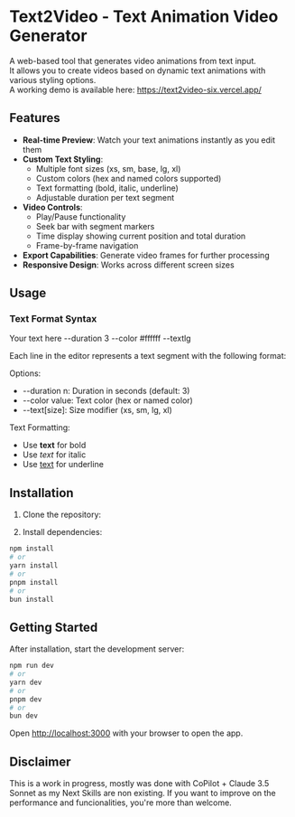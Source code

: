 # Text2Video - Text Animation Video Generator

A web-based tool that generates video animations from text input.<br>It allows you to create videos based on dynamic text animations with various styling options.
<br>A working demo is available here: https://text2video-six.vercel.app/

## Features

- **Real-time Preview**: Watch your text animations instantly as you edit them
- **Custom Text Styling**:
  - Multiple font sizes (xs, sm, base, lg, xl)
  - Custom colors (hex and named colors supported)
  - Text formatting (bold, italic, underline)
  - Adjustable duration per text segment
- **Video Controls**:
  - Play/Pause functionality
  - Seek bar with segment markers
  - Time display showing current position and total duration
  - Frame-by-frame navigation
- **Export Capabilities**: Generate video frames for further processing
- **Responsive Design**: Works across different screen sizes

## Usage

### Text Format Syntax

Your text here --duration 3 --color #ffffff --textlg

Each line in the editor represents a text segment with the following format:

Options:
- --duration n: Duration in seconds (default: 3)
- --color value: Text color (hex or named color)
- --text[size]: Size modifier (xs, sm, lg, xl)

Text Formatting:
- Use <b>text</b> for bold
- Use <i>text</i> for italic
- Use <u>text</u> for underline

## Installation

1. Clone the repository:

2. Install dependencies:
```bash
npm install
# or
yarn install
# or
pnpm install
# or
bun install
```

## Getting Started
After installation, start the development server:

```bash
npm run dev
# or
yarn dev
# or
pnpm dev
# or
bun dev
```

Open [http://localhost:3000](http://localhost:3000) with your browser to open the app.

## Disclaimer

This is a work in progress, mostly was done with CoPilot + Claude 3.5 Sonnet as my Next Skills are non existing. If you want to improve on the performance and funcionalities, you're more than welcome. 